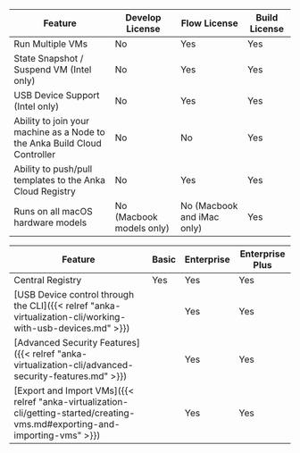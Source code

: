 | **Feature** | **Develop License** | **Flow License** | **Build License** |
| --- | --- | --- | --- |
| Run Multiple VMs | No | Yes | Yes |
| State Snapshot / Suspend VM (Intel only) | No | Yes | Yes |
| USB Device Support (Intel only) | No | Yes | Yes |
| Ability to join your machine as a Node to the Anka Build Cloud Controller | No | No | Yes |
| Ability to push/pull templates to the Anka Cloud Registry | No | Yes | Yes |
| Runs on all macOS hardware models | No (Macbook models only) | No (Macbook and iMac only) | Yes |

**Feature** | **Basic** | **Enterprise** | **Enterprise Plus**
--- | --- | --- |  ---
Central Registry | Yes | Yes | Yes
[USB Device control through the CLI]({{< relref "anka-virtualization-cli/working-with-usb-devices.md" >}}) |    | Yes | Yes
[Advanced Security Features]({{< relref "anka-virtualization-cli/advanced-security-features.md" >}}) |    | Yes | Yes
[Export and Import VMs]({{< relref "anka-virtualization-cli/getting-started/creating-vms.md#exporting-and-importing-vms" >}}) |    | Yes | Yes

